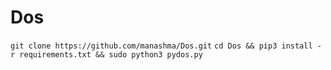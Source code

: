 # Dos

``` git clone https://github.com/manashma/Dos.git ```
``` cd Dos && pip3 install -r requirements.txt && sudo python3 pydos.py ``` 
